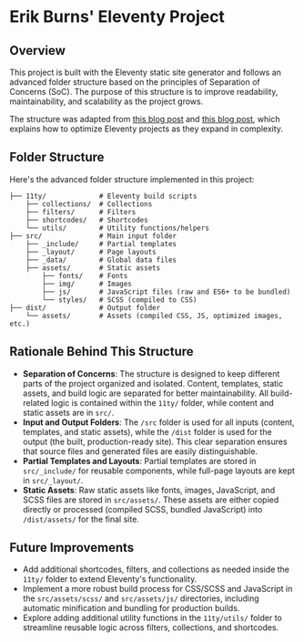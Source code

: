 # Erik Burns' Eleventy Project

## Overview
This project is built with the Eleventy static site generator and follows an advanced folder structure based on the principles of Separation of Concerns (SoC). The purpose of this structure is to improve readability, maintainability, and scalability as the project grows.

The structure was adapted from [this blog post](https://www.njfamirm.ir/en/blog/eleventy-folder-structure-guide/) and [this blog post](https://www.webstoemp.com/blog/eleventy-projects-structure/), which explains how to optimize Eleventy projects as they expand in complexity.

## Folder Structure
Here's the advanced folder structure implemented in this project:

```
├── 11ty/             # Eleventy build scripts
    ├── collections/  # Collections
    ├── filters/      # Filters
    ├── shortcodes/   # Shortcodes
    └── utils/        # Utility functions/helpers
├── src/              # Main input folder
    ├── _include/     # Partial templates
    ├── _layout/      # Page layouts
    ├── _data/        # Global data files
    ├── assets/       # Static assets
        ├── fonts/    # Fonts
        ├── img/      # Images
        ├── js/       # JavaScript files (raw and ES6+ to be bundled)
        └── styles/   # SCSS (compiled to CSS)
├── dist/             # Output folder
    └── assets/       # Assets (compiled CSS, JS, optimized images, etc.)
```

## Rationale Behind This Structure
- **Separation of Concerns**: The structure is designed to keep different parts of the project organized and isolated. Content, templates, static assets, and build logic are separated for better maintainability. All build-related logic is contained within the `11ty/` folder, while content and static assets are in `src/`.
- **Input and Output Folders**: The `/src` folder is used for all inputs (content, templates, and static assets), while the `/dist` folder is used for the output (the built, production-ready site). This clear separation ensures that source files and generated files are easily distinguishable.
- **Partial Templates and Layouts**: Partial templates are stored in `src/_include/` for reusable components, while full-page layouts are kept in `src/_layout/`.
- **Static Assets**: Raw static assets like fonts, images, JavaScript, and SCSS files are stored in `src/assets/`. These assets are either copied directly or processed (compiled SCSS, bundled JavaScript) into `/dist/assets/` for the final site.

## Future Improvements
- Add additional shortcodes, filters, and collections as needed inside the `11ty/` folder to extend Eleventy's functionality.
- Implement a more robust build process for CSS/SCSS and JavaScript in the `src/assets/scss/` and `src/assets/js/` directories, including automatic minification and bundling for production builds.
- Explore adding additional utility functions in the `11ty/utils/` folder to streamline reusable logic across filters, collections, and shortcodes.